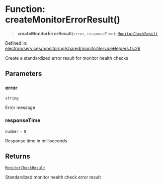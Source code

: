 # Function: createMonitorErrorResult()

> **createMonitorErrorResult**(`error`, `responseTime`): [`MonitorCheckResult`](../../../types/interfaces/MonitorCheckResult.md)

Defined in: [electron/services/monitoring/shared/monitorServiceHelpers.ts:26](https://github.com/Nick2bad4u/Uptime-Watcher/blob/main/electron/services/monitoring/shared/monitorServiceHelpers.ts#L26)

Create a standardized error result for monitor health checks

## Parameters

### error

`string`

Error message

### responseTime

`number` = `0`

Response time in milliseconds

## Returns

[`MonitorCheckResult`](../../../types/interfaces/MonitorCheckResult.md)

Standardized monitor health check error result
